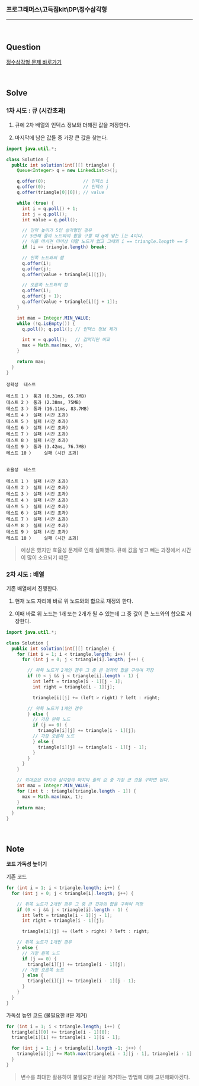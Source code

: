 ### 프로그래머스\고득점kit\DP\정수삼각형

---

<br/>

## Question

[정수삼각형 문제 바로가기](https://school.programmers.co.kr/learn/courses/30/lessons/43105)

<br/>

## Solve

### 1차 시도 : 큐 (시간초과)

1. 큐에 2차 배열의 인덱스 정보와 더해진 값을 저장한다.

2. 마지막에 남은 값들 중 가장 큰 값을 찾는다.

```java
import java.util.*;

class Solution {
  public int solution(int[][] triangle) {
    Queue<Integer> q = new LinkedList<>();

    q.offer(0);              // 인덱스 i
    q.offer(0);              // 인덱스 j
    q.offer(triangle[0][0]); // value

    while (true) {
      int i = q.poll() + 1;
      int j = q.poll();
      int value = q.poll();

      // 만약 높이가 5인 삼각형인 경우
      // 5번째 줄의 노드와의 합을 구할 때 q에 넣는 i는 4이다.
      // 이를 마치면 더이상 더할 노드가 없고 그때의 i == triangle.length == 5
      if (i == triangle.length) break;

      // 왼쪽 노드와의 합
      q.offer(i);
      q.offer(j);
      q.offer(value + triangle[i][j]);

      // 오른쪽 노드와의 합
      q.offer(i);
      q.offer(j + 1);
      q.offer(value + triangle[i][j + 1]);
    }

    int max = Integer.MIN_VALUE;
    while (!q.isEmpty()) {
      q.poll(); q.poll(); // 인덱스 정보 제거

      int v = q.poll();   // 값끼리만 비교
      max = Math.max(max, v);
    }

    return max;
  }
}
```

```
정확성  테스트

테스트 1 〉	통과 (0.31ms, 65.7MB)
테스트 2 〉	통과 (2.38ms, 75MB)
테스트 3 〉	통과 (16.11ms, 83.7MB)
테스트 4 〉	실패 (시간 초과)
테스트 5 〉	실패 (시간 초과)
테스트 6 〉	실패 (시간 초과)
테스트 7 〉	실패 (시간 초과)
테스트 8 〉	실패 (시간 초과)
테스트 9 〉	통과 (3.42ms, 76.7MB)
테스트 10 〉	실패 (시간 초과)


효율성  테스트

테스트 1 〉	실패 (시간 초과)
테스트 2 〉	실패 (시간 초과)
테스트 3 〉	실패 (시간 초과)
테스트 4 〉	실패 (시간 초과)
테스트 5 〉	실패 (시간 초과)
테스트 6 〉	실패 (시간 초과)
테스트 7 〉	실패 (시간 초과)
테스트 8 〉	실패 (시간 초과)
테스트 9 〉	실패 (시간 초과)
테스트 10 〉	실패 (시간 초과)
```

> 예상은 했지만 효율성 문제로 인해 실패했다. 큐에 값을 넣고 빼는 과정에서 시간이 많이 소요되기 떄문.

### 2차 시도 : 배열

기존 배열에서 진행한다.

1. 현재 노드 자리에 바로 위 노드와의 합으로 재정의 한다.

2. 이때 바로 위 노드는 1개 또는 2개가 될 수 있는데 그 중 값이 큰 노드와의 합으로 저장한다.

```java
import java.util.*;

class Solution {
  public int solution(int[][] triangle) {
    for (int i = 1; i < triangle.length; i++) {
      for (int j = 0; j < triangle[i].length; j++) {

        // 위쪽 노드가 2개인 경우 그 중 큰 것과의 합을 구하여 저장
        if (0 < j && j < triangle[i].length - 1) {
          int left = triangle[i - 1][j - 1];
          int right = triangle[i - 1][j];

          triangle[i][j] += (left > right) ? left : right;

        // 위쪽 노드가 1개인 경우
        } else {
          // 가장 왼쪽 노드
          if (j == 0) {
            triangle[i][j] += triangle[i - 1][j];
          // 가장 오른쪽 노드
          } else {
            triangle[i][j] += triangle[i - 1][j - 1];
          }
        }
      }
    }

    // 최대값은 마지막 삼각형의 마지막 줄의 값 중 가장 큰 것을 구하면 된다.
    int max = Integer.MIN_VALUE;
    for (int t : triangle[triangle.length - 1]) {
      max = Math.max(max, t);
    }
    return max;
  }
}
```

<br/>

## Note

**코드 가독성 높이기**

기존 코드

```java
for (int i = 1; i < triangle.length; i++) {
  for (int j = 0; j < triangle[i].length; j++) {

    // 위쪽 노드가 2개인 경우 그 중 큰 것과의 합을 구하여 저장
    if (0 < j && j < triangle[i].length - 1) {
      int left = triangle[i - 1][j - 1];
      int right = triangle[i - 1][j];

      triangle[i][j] += (left > right) ? left : right;

    // 위쪽 노드가 1개인 경우
    } else {
      // 가장 왼쪽 노드
      if (j == 0) {
        triangle[i][j] += triangle[i - 1][j];
      // 가장 오른쪽 노드
      } else {
        triangle[i][j] += triangle[i - 1][j - 1];
      }
    }
  }
}
```

가독성 높인 코드 (불필요한 if문 제거)

```java
for (int i = 1; i < triangle.length; i++) {
  triangle[i][0] += triangle[i - 1][0];
  triangle[i][i] += triangle[i - 1][i - 1];

  for (int j = 1; j < triangle[i].length -1; j++) {
    triangle[i][j] += Math.max(triangle[i - 1][j - 1], triangle[i - 1][j]);
  }
}
```

> 변수를 최대한 활용하여 불필요한 if문을 제거하는 방법에 대해 고민해봐야겠다.
